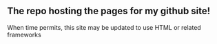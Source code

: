 ## The repo hosting the pages for my github site! 
When time permits, this site may be updated to use HTML or related frameworks

